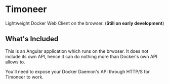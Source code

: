 # Timoneer

Lightweight Docker Web Client on the browser. (**Still on early development**)

## What's Included

This is an Angular application which runs on the brwoser. It does not include its own API, hence it can do nothing more than Docker's own API allows to.

You'll need to expose your Docker Daemon's API through HTTP/S for Timoneer to work.


